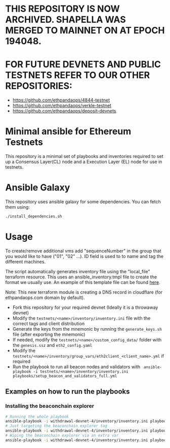 # THIS REPOSITORY IS NOW ARCHIVED. SHAPELLA WAS MERGED TO MAINNET ON AT EPOCH 194048.
# FOR FUTURE DEVNETS AND PUBLIC TESTNETS REFER TO OUR OTHER REPOSITORIES: 
- https://github.com/ethpandaops/4844-testnet
- https://github.com/ethpandaops/verkle-testnet
- https://github.com/ethpandaops/deposit-devnets

# Minimal ansible for Ethereum Testnets

This repository is a minimal set of playbooks and inventories required to set up a Consensus Layer(CL) node and a Execution
Layer (EL) node for use in testnets.

# Ansible Galaxy

This repository uses ansible galaxy for some dependencies. You can fetch them using:

```sh
./install_dependencies.sh
```

# Usage
To create/remove additional vms add "sequenceNumber" in the group that you would like to have ("01", "02" ...). ID field is used to to name and tag the different machines. 

The script automatically generates inventory file using the "local_file" terraform resource. This uses an ansible_inventory.tmpl file to create the format we usually use. An example of this template file can be found [here](terraform/withdrawals-devnet-2/ansible_inventory.tmpl).

Note: This new terraform module is creating a DNS record in cloudflare (for ethpandaops.com domain by default). 

- Fork this repository for your required devnet (Ideally it is a throwaway devnet)
- Modify the `testnets/<name>/inventory/inventory.ini` file with the correct tags and client distribution
- Generate the keys from the mnemonic by running the `generate_keys.sh` file (after exporting the mnemonic)
- If needed, modify the `testnets/<name>/custom_config_data/` folder with the `genesis.ssz` and `eth2_config.yaml`
- Modify the `testnets/<name>/inventory/group_vars/eth2client_<client_name>.yml` if required
- Run the playbook to run all beacon nodes and validators with ` ansible-playbook -i testnets/<name>/inventory/inventory.ini playbooks/setup_beacon_and_validators_full.yml`


## Examples on how to run the playbooks

### Installing the beaconchain explorer

```sh
# Running the whole playbook
ansible-playbook -i withdrawal-devnet-4/inventory/inventory.ini playbooks/setup_beaconchain_explorer.yml 
# Just targeting the beaconchain explorer tag
ansible-playbook -i withdrawal-devnet-4/inventory/inventory.ini playbooks/setup_beaconchain_explorer.yml -t beaconchain_explorer_aio
# Wiping the beaconchain explorer via an extra var
ansible-playbook -i withdrawal-devnet-4/inventory/inventory.ini playbooks/setup_beaconchain_explorer.yml  -t beaconchain_explorer_aio -e "beaconchain_explorer_aio_cleanup_all=true"
```

